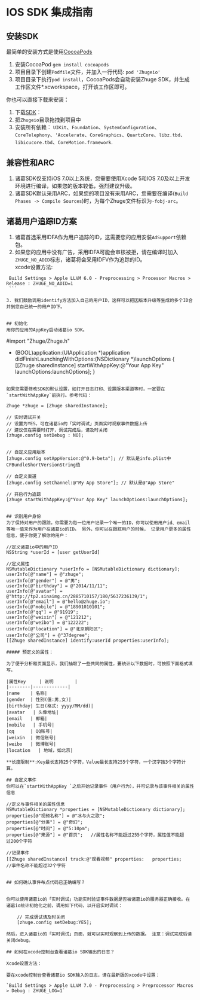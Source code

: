 # IOS SDK 集成指南

## 安装SDK
最简单的安装方式是使用[CocoaPods](http://cocoapods.org/)  
 1. 安装CocoaPod `gem install cocoapods`  
 2. 项目目录下创建`Podfile`文件，并加入一行代码: `pod 'Zhugeio'`  
 3. 项目目录下执行`pod install`，CocoaPods会自动安装Zhuge SDK，并生成工作区文件*.xcworkspace，打开该工作区即可。

你也可以直接下载来安装：  
 1. 下载[SDK](https://github.com/zhugesdk/zhuge-ios)：  
 2. 把`Zhugeio`目录拖拽到项目中  
 3. 安装所有依赖： 
    `UIKit`、`Foundation`、`SystemConfiguration`、`CoreTelephony`、`'Accelerate`、`CoreGraphics`、`QuartzCore`、`libz.tbd`、`libicucore.tbd`、`CoreMotion.framework`.

## 兼容性和ARC
 1. 诸葛SDK仅支持iOS 7.0以上系统，您需要使用Xcode 5和IOS 7.0及以上开发环境进行编译，如果您的版本较低，强烈建议升级。  
 2. 诸葛SDK默认采用ARC，如果您的项目没有采用ARC，您需要在编译(`Build Phases -> Compile Sources`)时，为每个Zhuge文件标识为`-fobj-arc`。

## 诸葛用户追踪ID方案
 1. 诸葛首选采用IDFA作为用户追踪的ID，这需要您的应用安装`AdSupport`依赖包。
 2. 如果您的应用中没有广告，采用IDFA可能会审核被拒，请在编译时加入`ZHUGE_NO_ADID`标志，诸葛将会采用IDFV作为追踪的ID。  
   xcode设置方法:  
   ```
	Build Settings > Apple LLVM 6.0 - Preprocessing > Processor Macros > Release : ZHUGE_NO_ADID=1
	```

 3. 我们鼓励调用identify方法加入自己的用户ID，这样可以把因版本升级等生成的多个ID合并到您自己统一的用户ID下。
 

## 初始化
用你的应用的AppKey启动诸葛io SDK。

```
#import "Zhuge/Zhuge.h"

- (BOOL)application:(UIApplication *)application didFinishLaunchingWithOptions:(NSDictionary *)launchOptions {
    [[Zhuge sharedInstance] startWithAppKey:@"Your App Key" launchOptions:launchOptions];
}
```

如果您需要修改SDK的默认设置，如打开日志打印、设置版本渠道等时，一定要在`startWithAppKey`前执行。参考代码：

```
    Zhuge *zhuge = [Zhuge sharedInstance];

    // 实时调试开关
    // 设置为YES，可在诸葛io的「实时调试」页面实时观察事件数据上传
    // 建议仅在需要时打开，调试完成后，请及时关闭
    [zhuge.config setDebug : NO];

    
    // 自定义应用版本
    [zhuge.config setAppVersion:@"0.9-beta"]; // 默认是info.plist中CFBundleShortVersionString值
    
    // 自定义渠道
    [zhuge.config setChannel:@"My App Store"]; // 默认是@"App Store"

    // 开启行为追踪
    [zhuge startWithAppKey:@"Your App Key" launchOptions:launchOptions];

```

## 识别用户身份
为了保持对用户的跟踪，你需要为每一位用户记录一个唯一的ID，你可以使用用户id、email等唯一值来作为用户在诸葛io的ID。 另外，你可以在跟踪用户的时候， 记录用户更多的属性信息，便于你更了解你的用户：

```
    //定义诸葛io中的用户ID
    NSString *userId = [user getUserId]
    
    //定义属性
    NSMutableDictionary *userInfo = [NSMutableDictionary dictionary];
    userInfo[@"name"] = @"zhuge";
    userInfo[@"gender"] = @"男";
    userInfo[@"birthday"] = @"2014/11/11";
    userInfo[@"avatar"] = @"http://tp2.sinaimg.cn/2885710157/180/5637236139/1";
    userInfo[@"email"] = @"hello@zhuge.io";
    userInfo[@"mobile"] = @"18901010101";
    userInfo[@"qq"] = @"91919";
    userInfo[@"weixin"] = @"121212";
    userInfo[@"weibo"] = @"122222";
    userInfo[@"location"] = @"北京朝阳区";
    userInfo[@"公司"] = @"37degree";
    [[Zhuge sharedInstance] identify:userId properties:userInfo];
```
##### 预定义的属性：

为了便于分析和页面显示，我们抽取了一些共同的属性，要统计以下数据时，可按照下面格式填写。 

|属性Key     | 说明        | 
|--------|-------------|
|name    | 名称|
|gender  | 性别(值:男,女)|
|birthday| 生日(格式: yyyy/MM/dd)|
|avatar   | 头像地址|
|email   | 邮箱|
|mobile   | 手机号|
|qq      | QQ账号|
|weixin  | 微信账号|
|weibo   | 微博账号|
|location   | 地域，如北京|

**长度限制**:Key最长支持25个字符，Value最长支持255个字符，一个汉字按3个字符计算。

## 自定义事件
你可以在`startWithAppKey `之后开始记录事件（用户行为），并可记录与该事件相关的属性信息

```
    //定义与事件相关的属性信息  
	NSMutableDictionary *properties = [NSMutableDictionary dictionary];  
	properties[@"视频名称"] = @"冰与火之歌";
	properties[@"分类"] = @"奇幻";
	properties[@"时间"] = @"5:10pm";
	properties[@"来源"] = @"首页";   //属性名称不能超过255个字符，属性值不能超	过200个字符

	//记录事件
	[[Zhuge sharedInstance] track:@"观看视频" properties: 	properties;   //事件名称不能超过32个字符
```

## 如何确认事件布点代码已正确编写？


你可以使用诸葛io的「实时调试」功能实时验证事件数据是否被诸葛io的服务器正确接收。在诸葛io统计初始化之前，调用如下代码，以开启实时调试：

	// 完成调试请及时关闭
	[zhuge.config setDebug:YES];

然后，进入诸葛io的「实时调试」页面，就可以实时观察到上传的数据。 注意：调试完成后请关闭debug。

## 如何在xcode控制台查看诸葛io SDK输出的日志？

Xcode设置方法：

要在xcode控制台查看诸葛io SDK输入的日志，请在最新版的xcode中设置：

`Build Settings > Apple LLVM 7.0 - Preprocessing > Preprocessor Macros > Debug : ZHUGE_LOG=1`

